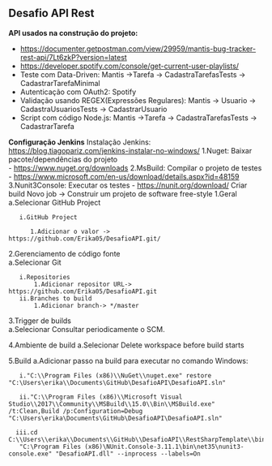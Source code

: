## Desafio API Rest

**API usados na construção do projeto:**
   - https://documenter.getpostman.com/view/29959/mantis-bug-tracker-rest-api/7Lt6zkP?version=latest
   - https://developer.spotify.com/console/get-current-user-playlists/
- Teste com Data-Driven: Mantis ->Tarefa -> CadastraTarefasTests -> CadastrarTarefaMinimal
- Autenticação com OAuth2: Spotify
- Validação usando REGEX(Expressões Regulares): Mantis -> Usuario -> CadastraUsuariosTests -> CadastrarUsuario
- Script com código Node.js: Mantis ->Tarefa -> CadastraTarefasTests -> CadastrarTarefa

**Configuração Jenkins**
Instalação Jenkins: https://blog.tiagopariz.com/jenkins-instalar-no-windows/
   1.Nuget: Baixar pacote/dependências do projeto  
       - https://www.nuget.org/downloads
   2.MsBuild: Compilar o projeto de testes
      - https://www.microsoft.com/en-us/download/details.aspx?id=48159
   3.Nunit3Console: Executar os testes
     - https://nunit.org/download/
Criar build
Novo job -> Construir um projeto de software free-style
  1.Geral  
    a.Selecionar GitHub Project
    
       i.GitHub Project
       
          1.Adicionar o valor -> https://github.com/Erika05/DesafioAPI.git/
          
  2.Gerenciamento de código fonte   
    a.Selecionar Git
    
       i.Repositories       
           1.Adicionar repositor URL-> https://github.com/Erika05/DesafioAPI.git          
       ii.Branches to build
           1.Adicionar branch-> */master          
          
  3.Trigger de builds  
    a.Selecionar Consultar periodicamente o SCM.
    
4.Ambiente de build
    a.Selecionar Delete workspace before build starts

5.Build
    a.Adicionar passo na build para executar no comando Windows:
    
       i."C:\\Program Files (x86)\\NuGet\\nuget.exe" restore "C:\Users\erika\\Documents\GitHub\DesafioAPI\DesafioAPI.sln"
       
       ii."C:\\Program Files (x86)\\Microsoft Visual Studio\\2017\\Community\\MSBuild\\15.0\\Bin\\MSBuild.exe" /t:Clean,Build /p:Configuration=Debug "C:\Users\erika\Documents\GitHub\DesafioAPI\DesafioAPI.sln"
       
      iii.cd C:\\Users\\erika\\Documents\\GitHub\\DesafioAPI\\RestSharpTemplate\\bin\\Debug
       "C:\Program Files (x86)\NUnit.Console-3.11.1\bin\net35\nunit3-console.exe" "DesafioAPI.dll" --inprocess --labels=On
